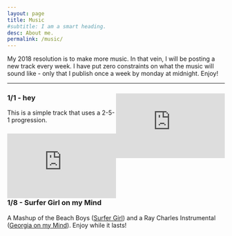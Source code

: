 ```yaml
---
layout: page
title: Music
#subtitle: I am a smart heading.
desc: About me.
permalink: /music/
---
```

<div class="pretty-links">

<div class="lead lead-about">
</div>

My 2018 resolution is to make more music. In that vein, I will be posting a new track every week.
I have put zero constraints on what the music will sound like - only that I publish once a week by monday at midnight. Enjoy!

---

<div class="music-item">
  <iframe class="music-iframe" width="50%" height="150" scrolling="no" frameborder="no" align="right" src="https://w.soundcloud.com/player/?url=https%3A//api.soundcloud.com/tracks/377596136&amp;color=%23ff5500&amp;auto_play=false&amp;hide_related=false&amp;show_comments=true&amp;show_user=true&amp;show_reposts=false&amp;show_teaser=true&amp;visual=true" ></iframe>
  <h3>1/1 - hey</h3>
  <p>This is a simple track that uses a 2-5-1 progression.</p>
</div>

<div class="music-item">
  <iframe class="music-iframe" width="50%" height="150" scrolling="no" frameborder="no" align="right" src="https://w.soundcloud.com/player/?url=https%3A//api.soundcloud.com/tracks/380829566&amp;color=%23ff5500&amp;auto_play=false&amp;hide_related=false&amp;show_comments=true&amp;show_user=true&amp;show_reposts=false&amp;show_teaser=true&amp;visual=true" ></iframe>
  <h3>1/8 - Surfer Girl on my Mind</h3>
  <p>A Mashup of the Beach Boys (<a href="www.youtube.com/watch?v=KpFmj6Ij9Mg">Surfer Girl</a>) and a Ray Charles Instrumental (<a href="www.youtube.com/watch?v=XzcvVyUv8NE">Georgia on my Mind</a>). Enjoy while it lasts!</p>
</div>

